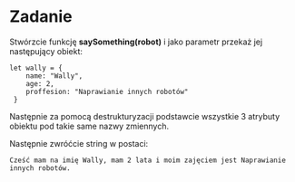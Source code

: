 # Zadanie

Stwórzcie funkcję **saySomething(robot)** i jako parametr przekaż jej następujący obiekt:
```
let wally = {
    name: "Wally",
    age: 2,
    proffesion: "Naprawianie innych robotów"
 }
```
Następnie za pomocą destrukturyzacji podstawcie wszystkie 3 atrybuty obiektu pod takie same nazwy zmiennych.

Następnie zwróćcie string w postaci:
```
Cześć mam na imię Wally, mam 2 lata i moim zajęciem jest Naprawianie innych robotów.
```

